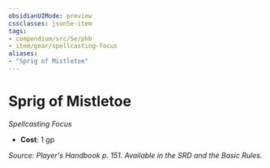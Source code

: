 ```yaml
---
obsidianUIMode: preview
cssclasses: json5e-item
tags:
- compendium/src/5e/phb
- item/gear/spellcasting-focus
aliases: 
- "Sprig of Mistletoe"
---
```

# Sprig of Mistletoe
*Spellcasting Focus*  

- **Cost**: 1 gp

*Source: Player's Handbook p. 151. Available in the SRD and the Basic Rules.*